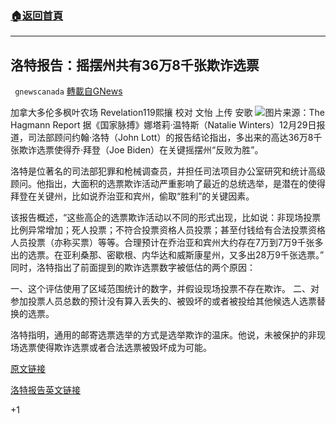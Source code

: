 ###  [:house:返回首頁](https://github.com/ourhimalayas/txt)
---

## 洛特报告：摇摆州共有36万8千张欺诈选票
` gnewscanada` [轉載自GNews](https://gnews.org/zh-hans/698001/)

加拿大多伦多枫叶农场 Revelation119熙攘
校对 文怡 上传 安歌
![]()![](https://gnews.org/wp-content/uploads/2020/12/The-Hagmann-Report.jpg)图片来源：The Hagmann Report
据《国家脉搏》娜塔莉·温特斯（Natalie Winters）12月29日报道，司法部顾问约翰·洛特（John Lott）的报告结论指出，多出来的高达36万8千张欺诈选票使得乔·拜登（Joe Biden）在关键摇摆州“反败为胜”。

洛特是位著名的司法部犯罪和枪械调查员，并担任司法项目办公室研究和统计高级顾问。他指出，大面积的选票欺诈活动严重影响了最近的总统选举，是潜在的使得拜登在关键州，比如说乔治亚和宾州，偷取“胜利”的关键因素。

该报告概述，“这些高企的选票欺诈活动以不同的形式出现，比如说：非现场投票比例异常增加；死人投票；不符合投票资格人员投票；甚至付钱给有合法投票资格人员投票（亦称买票）等等。合理预计在乔治亚和宾州大约存在7万到7万9千张多出的选票。在亚利桑那、密歇根、内华达和威斯康星州，又多出28万9千张选票。”
同时，洛特指出了前面提到的欺诈选票数字被低估的两个原因：

一、这个评估使用了区域范围统计的数字，并假设现场投票不存在欺诈。
二、对参加投票人员总数的预计没有算入丢失的、被毁坏的或者被投给其他候选人选票替换的选票。

洛特指明，通用的邮寄选票选举的方式是选举欺诈的温床。他说，未被保护的非现场选票使得欺诈选票或者合法选票被毁坏成为可能。

[原文链接](https://thenationalpulse.com/breaking/lott-election-report)

[洛特报告英文链接](https://www.scribd.com/document/489384182/Lott-Report)

+1
